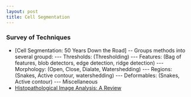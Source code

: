 ```yaml
---
layout: post
title: Cell Segmentation
---
```


### Survey of Techniques
 - [Cell Segmentation: 50 Years Down the Road]
-- Groups methods into several groupd:
--- Thresholds: (Thresholding)
--- Features: (Bag of features, blob detectors, edge detection, ridge detection)
--- Morphology: (Open, Close, Dialate, Watershedding)
--- Regions: (Snakes, Active contour, watershedding)
--- Deformables: (Snakes, Active contour)
--- Miscellaneous
 - [Histopathological Image Analysis: A Review](http://www.ncbi.nlm.nih.gov/pmc/articles/PMC2910932/)
 